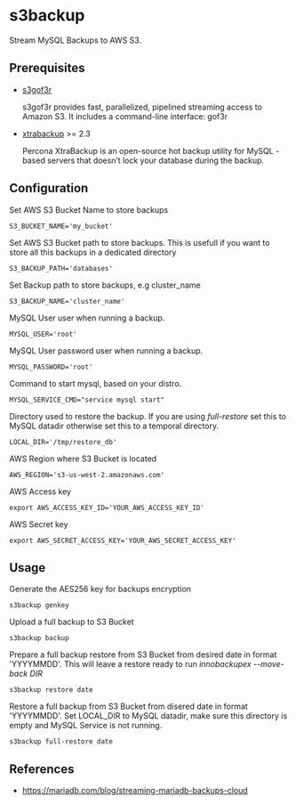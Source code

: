 # s3backup

Stream MySQL Backups to AWS S3.

## Prerequisites

- [s3gof3r](https://github.com/rlmcpherson/s3gof3r)

  s3gof3r provides fast, parallelized, pipelined streaming access to Amazon S3. It includes a command-line interface: gof3r
- [xtrabackup](http://www.percona.com/downloads/XtraBackup/LATEST/) >= 2.3

  Percona XtraBackup is an open-source hot backup utility for MySQL - based servers that doesn’t lock your database during the backup.

## Configuration

Set AWS S3 Bucket Name to store backups

```
S3_BUCKET_NAME='my_bucket'
```

Set AWS S3 Bucket path to store backups. This is usefull if you want to store all this backups in a dedicated directory

```
S3_BACKUP_PATH='databases'
```

Set Backup path to store backups, e.g cluster_name

```
S3_BACKUP_NAME='cluster_name'
```

MySQL User user when running a backup.

```
MYSQL_USER='root'
```

MySQL User password user when running a backup.

```
MYSQL_PASSWORD='root'
```

Command to start mysql, based on your distro.

```
MYSQL_SERVICE_CMD="service mysql start"
```

Directory used to restore the backup. If you are using *full-restore* set this to MySQL datadir otherwise set this to a temporal directory.

```
LOCAL_DIR='/tmp/restore_db'
```

AWS Region where S3 Bucket is located

```
AWS_REGION='s3-us-west-2.amazonaws.com'
```

AWS Access key

```
export AWS_ACCESS_KEY_ID='YOUR_AWS_ACCESS_KEY_ID'
```

AWS Secret key

```
export AWS_SECRET_ACCESS_KEY='YOUR_AWS_SECRET_ACCESS_KEY'
```

## Usage

Generate the AES256 key for backups encryption

```
s3backup genkey
```

Upload a full backup to S3 Bucket

```
s3backup backup
```

Prepare a full backup restore from S3 Bucket from desired date in format 'YYYYMMDD'. This will leave a restore ready to run *innobackupex --move-back DIR*

```
s3backup restore date
```

Restore a full backup from S3 Bucket from disered date in format 'YYYYMMDD'. Set LOCAL_DIR to MySQL datadir, make sure this
directory is empty and MySQL Service is not running.

```
s3backup full-restore date
```

## References

- https://mariadb.com/blog/streaming-mariadb-backups-cloud
